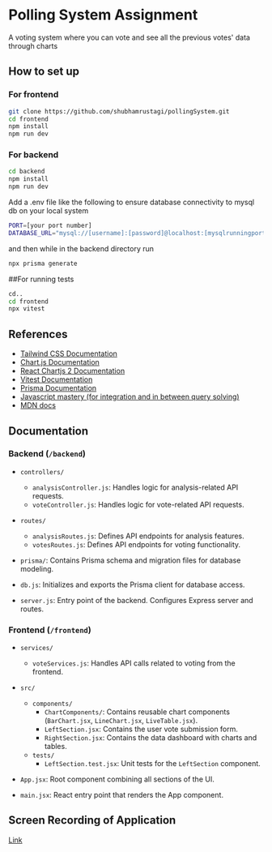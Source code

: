 # Polling System Assignment

A voting system where you can vote and see all the previous votes' data through charts 

## How to set up
### For frontend
```bash
git clone https://github.com/shubhamrustagi/pollingSystem.git
cd frontend
npm install
npm run dev
```

### For backend
```bash
cd backend
npm install
npm run dev
```

Add a .env file like the following to ensure database connectivity to mysql db on your local system
```bash
PORT=[your port number]
DATABASE_URL="mysql://[username]:[password]@localhost:[mysqlrunningport]/votesdb"
```

and then while in the backend directory run
```bash
npx prisma generate
```

##For running tests
```bash
cd..
cd frontend
npx vitest
```
## References
- [Tailwind CSS Documentation](https://tailwindcss.com/docs)
- [Chart.js Documentation](https://www.chartjs.org/docs/latest/)
- [React Chartjs 2 Documentation](https://react-chartjs-2.js.org/)
- [Vitest Documentation](https://vitest.dev/)
- [Prisma Documentation](https://www.prisma.io/docs)
- [Javascript mastery (for integration and in between query solving)](https://www.youtube.com/@javascriptmastery)
- [MDN docs](https://developer.mozilla.org/en-US/)

## Documentation

### Backend (`/backend`)

- `controllers/`
  - `analysisController.js`: Handles logic for analysis-related API requests.
  - `voteController.js`: Handles logic for vote-related API requests.

- `routes/`
  - `analysisRoutes.js`: Defines API endpoints for analysis features.
  - `votesRoutes.js`: Defines API endpoints for voting functionality.

- `prisma/`: Contains Prisma schema and migration files for database modeling.

- `db.js`: Initializes and exports the Prisma client for database access.

- `server.js`: Entry point of the backend. Configures Express server and routes.

### Frontend (`/frontend`)

- `services/`
  - `voteServices.js`: Handles API calls related to voting from the frontend.

- `src/`
  - `components/`
    - `ChartComponents/`: Contains reusable chart components (`BarChart.jsx`, `LineChart.jsx`, `LiveTable.jsx`).
    - `LeftSection.jsx`: Contains the user vote submission form.
    - `RightSection.jsx`: Contains the data dashboard with charts and tables.
  - `tests/`
    - `LeftSection.test.jsx`: Unit tests for the `LeftSection` component.

- `App.jsx`: Root component combining all sections of the UI.

- `main.jsx`: React entry point that renders the App component.

## Screen Recording of Application
[Link](https://drive.google.com/file/d/1M1xzV2RJzX7vmd0ZCLjj4ftWaVrtnsSa/view?usp=sharing)

